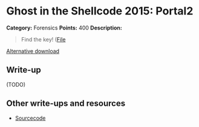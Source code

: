 # Ghost in the Shellcode 2015: Portal2

**Category:** Forensics
**Points:** 400
**Description:**

> Find the key! ([File](https://2015.ghostintheshellcode.com/portal2-3580e93204cc7605c204e3a1b77e378165eb455ca46746825167c7f22bd8af5b)

[Alternative download](https://mega.nz/#!fMMAgZYQ!rSwSArMdGaZng-e9RHP3SwG5-R4c5i1q_iQuU-gl1bE)

## Write-up

(TODO)

## Other write-ups and resources

* [Sourcecode](https://github.com/LightningTH/GiTS/tree/master/2015/Portal2)
